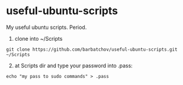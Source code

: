 # useful-ubuntu-scripts

My useful ubuntu scripts. Period.

1. clone into ~/Scripts
```
git clone https://github.com/barbatchov/useful-ubuntu-scripts.git ~/Scripts
```

2. at Scripts dir and type your password into .pass:
```
echo "my pass to sudo commands" > .pass
```


